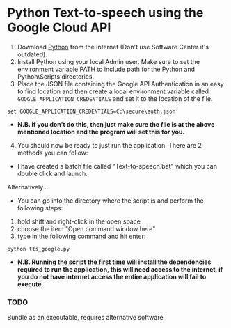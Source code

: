 # Python Text-to-speech using the Google Cloud API

1. Download [Python](https://www.python.org/downloads/) from the Internet (Don't use Software Center it's outdated).
2. Install Python using your local Admin user. Make sure to set the environment variable PATH to include path for the Python and Python\Scripts directories.
3. Place the JSON file containing the Google API Authentication in an easy to find location and then create a local environment variable called `GOOGLE_APPLICATION_CREDENTIALS` and set it to the location of the file.
```
set GOOGLE_APPLICATION_CREDENTIALS=C:\secure\auth.json'
```
- **N.B. if you don't do this, then just make sure the file is at the above mentioned location and the program will set this for you.**
4. You should now be ready to just run the application.
There are 2 methods you can follow:
- I have created a batch file called "Text-to-speech.bat" which you can double click and launch.

Alternatively...

- You can go into the directory where the script is and perform the following steps:
1. hold shift and right-click in the open space
2. choose the item "Open command window here"
3. type in the following command and hit enter:
```
python tts_google.py
```
- **N.B. Running the script the first time will install the dependencies required to run the application, this will need access to the internet, if you do not have internet access the entire application will fail to execute.**
### TODO
Bundle as an executable, requires alternative software
